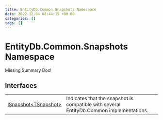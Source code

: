 ```yaml
---
title: EntityDb.Common.Snapshots Namespace
date: 2022-12-04 08:44:15 +00:00
categories: []
tags: []
---
```


# EntityDb.Common.Snapshots Namespace
Missing Summary Doc!
## Interfaces
<table><tr><td><a href='dotnet-entitydb-common-snapshots-isnapshot`1'>ISnapshot&lt;TSnapshot&gt;</a></td><td>
Indicates that the snapshot is compatible with several EntityDb.Common implementations.
</td></tr></table>
